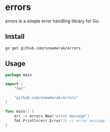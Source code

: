 # errors

errors is a simple error handling library for Go.

## Install

```bash
go get github.com/snowmerak/errors
```

## Usage

```go
package main

import (
    "fmt"

    "github.com/snowmerak/errors"
)

func main() {
    err := errors.New("error message")
    fmt.Println(err.Error()) // error message
}
```
